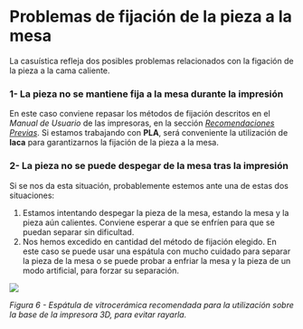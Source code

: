# Problemas de fijación de la pieza a la mesa

La casuística refleja dos posibles problemas relacionados con la figación de la pieza a la cama caliente.


### 1- La pieza no se mantiene fija a la mesa durante la impresión

En este caso conviene repasar los métodos de fijación descritos en el *Manual de Usuario* de las impresoras, en la sección [*Recomendaciones Previas*](https://asrobuc3m.gitbooks.io/impresoras-user-manual-i3/content/recomendaciones_previas.html). Si estamos trabajando con **PLA**, será conveniente la utilización de **laca** para garantizarnos la fijación de la pieza a la mesa.

### 2- La pieza no se puede despegar de la mesa tras la impresión

Si se nos da esta situación, probablemente estemos ante una de estas dos situaciones:

 1. Estamos intentando despegar la pieza de la mesa, estando la mesa y la pieza aún calientes. Conviene esperar a que se enfríen para que se puedan separar sin dificultad.
 2. Nos hemos excedido en cantidad del método de fijación elegido. En este caso se puede usar una espátula con mucho cuidado para separar la pieza de la mesa o se puede probar a enfriar la mesa y la pieza de un modo artificial, para forzar su separación.

![](http://tshop.r10s.com/a1a9fcc0-e649-11e3-a562-005056b70a09/20140607/c83c98ee-50c6-44f0-80a9-efd58ad62fa4.jpg?_ex=330x330)

*Figura 6 - Espátula de vitrocerámica recomendada para la utilización sobre la base de la impresora 3D, para evitar rayarla.*
